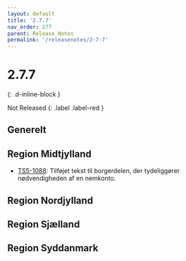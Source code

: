 ```yaml
---
layout: default
title: '2.7.7'
nav_order: 277
parent: Release Notes
permalink: '/releasenotes/2-7-7'
---
```


# 2.7.7
{: .d-inline-block }

Not Released
{: .label .label-red }

## Generelt

## Region Midtjylland
- [TS5-1088](https://sd.trifork.com/browse/TS5-1088): Tilføjet tekst til borgerdelen, der tydeliggører nødvendigheden af en nemkonto. 

## Region Nordjylland

## Region Sjælland

## Region Syddanmark
